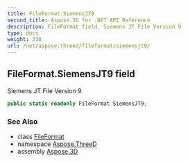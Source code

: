```yaml
---
title: FileFormat.SiemensJT9
second_title: Aspose.3D for .NET API Reference
description: FileFormat field. Siemens JT File Version 9
type: docs
weight: 330
url: /net/aspose.threed/fileformat/siemensjt9/
---
```

## FileFormat.SiemensJT9 field

Siemens JT File Version 9

```csharp
public static readonly FileFormat SiemensJT9;
```

### See Also

* class [FileFormat](../)
* namespace [Aspose.ThreeD](../../fileformat/)
* assembly [Aspose.3D](../../../)


